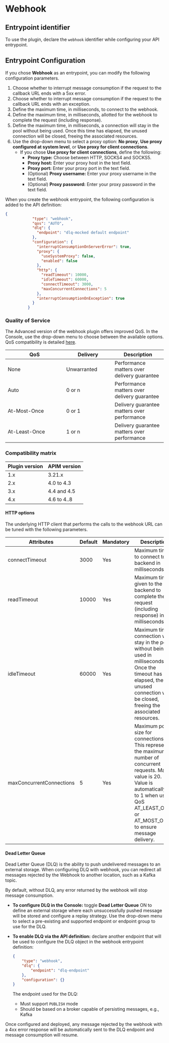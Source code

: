 # Webhook

## Entrypoint identifier <a href="#user-content-plugin-identifier" id="user-content-plugin-identifier"></a>

To use the plugin, declare the  `webhook` identifier while configuring your API entrypoint.

## Entrypoint Configuration

If you chose **Webhook** as an entrypoint, you can modify the following configuration parameters.

1. Choose whether to interrupt message consumption if the request to the callback URL ends with a 5xx error.
2. Choose whether to interrupt message consumption if the request to the callback URL ends with an exception.
3. Define the maximum time, in milliseconds, to connect to the webhook.&#x20;
4. Define the maximum time, in milliseconds, allotted for the webhook to complete the request (including response).
5. Define the maximum time, in milliseconds, a connection will stay in the pool without being used. Once this time has elapsed, the unused connection will be closed, freeing the associated resources.&#x20;
6. Use the drop-down menu to select a proxy option: **No proxy**, **Use proxy configured at system level**, or **Use proxy for client connections**.
   * If you chose **Use proxy for client connections**, define the following:
     * **Proxy type:** Choose between HTTP, SOCKS4 and SOCKS5.
     * **Proxy host:** Enter your proxy host in the text field.
     * **Proxy port:** Enter your proxy port in the text field.
     * (Optional) **Proxy username:** Enter your proxy username in the text field.
     * (Optional) **Proxy password:** Enter your proxy password in the text field.

When you create the webhook entrypoint, the following configuration is added to the API definition:

```json
{
            "type": "webhook",
            "qos": "AUTO",
            "dlq": {
              "endpoint": "dlq-mocked default endpoint"
            },
            "configuration": {
              "interruptConsumptionOnServerError": true,
              "proxy": {
                "useSystemProxy": false,
                "enabled": false
              },
              "http": {
                "readTimeout": 10000,
                "idleTimeout": 60000,
                "connectTimeout": 3000,
                "maxConcurrentConnections": 5
              },
              "interruptConsumptionOnException": true
            }
          }
```

### Quality of Service <a href="#user-content-quality-of-service" id="user-content-quality-of-service"></a>

The Advanced version of the webhook plugin offers improved QoS. In the Console, use the drop-down menu to choose between the available options. QoS compatibility is detailed [here](../quality-of-service.md).

<table><thead><tr><th width="169.99999999999997">QoS</th><th width="138">Delivery</th><th>Description</th></tr></thead><tbody><tr><td>None</td><td>Unwarranted</td><td>Performance matters over delivery guarantee</td></tr><tr><td>Auto</td><td>0 or n</td><td>Performance matters over delivery guarantee</td></tr><tr><td>At-Most-Once</td><td>0 or 1</td><td>Delivery guarantee matters over performance</td></tr><tr><td>At-Least-Once</td><td>1 or n</td><td>Delivery guarantee matters over performance</td></tr></tbody></table>

### Compatibility matrix <a href="#user-content-description" id="user-content-description"></a>

| Plugin version | APIM version |
| -------------- | ------------ |
| 1.x            | 3.21.x       |
| 2.x            | 4.0 to 4.3   |
| 3.x            | 4.4 and 4.5  |
| 4.x            | 4.6 to 4..8  |

#### HTTP options <a href="#user-content-http-options" id="user-content-http-options"></a>

The underlying HTTP client that performs the calls to the webhook URL can be tuned with the following parameters.

<table><thead><tr><th width="173">Attributes</th><th width="94">Default</th><th width="121">Mandatory</th><th>Description</th></tr></thead><tbody><tr><td>connectTimeout</td><td>3000</td><td>Yes</td><td>Maximum time to connect to the backend in milliseconds.</td></tr><tr><td>readTimeout</td><td>10000</td><td>Yes</td><td>Maximum time given to the backend to complete the request (including response) in milliseconds.</td></tr><tr><td>idleTimeout</td><td>60000</td><td>Yes</td><td>Maximum time a connection will stay in the pool without being used in milliseconds. Once the timeout has elapsed, the unused connection will be closed, freeing the associated resources.</td></tr><tr><td>maxConcurrentConnections</td><td>5</td><td>Yes</td><td>Maximum pool size for connections. This represents the maximum number of concurrent requests. Max value is 20. Value is automatically set to 1 when using QoS AT_LEAST_ONCE or AT_MOST_ONCE to ensure message delivery.</td></tr></tbody></table>

#### Dead Letter Queue <a href="#user-content-secured-callbacks" id="user-content-secured-callbacks"></a>

Dead Letter Queue (DLQ) is the ability to push undelivered messages to an external storage. When configuring DLQ with webhook, you can redirect all messages rejected by the Webhook to another location, such as a Kafka topic.

By default, without DLQ, any error returned by the webhook will stop message consumption.&#x20;

* **To configure DLQ in the Console:** toggle **Dead Letter Queue** ON to define an external storage where each unsuccessfully pushed message will be stored and configure a replay strategy. Use the drop-down menu to select a pre-existing and supported endpoint or endpoint group to use for the DLQ.
*   **To enable DLQ via the API definition:** declare another endpoint that will be used to configure the DLQ object in the webhook entrypoint definition:

    ```json
    {
        "type": "webhook",
        "dlq": {
            "endpoint": "dlq-endpoint"
        },
        "configuration": {}
    }
    ```

    The endpoint used for the DLQ:

    * Must support `PUBLISH` mode
    * Should be based on a broker capable of persisting messages, e.g., Kafka

Once configured and deployed, any message rejected by the webhook with a 4xx error response will be automatically sent to the DLQ endpoint and message consumption will resume.
